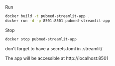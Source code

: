 Run 

```sh
docker build -t pubmed-streamlit-app .
docker run -d -p 8501:8501 pubmed-streamlit-app
```

Stop

```sh
docker stop pubmed-streamlit-app
```

don't forget to have a secrets.toml in .streamlit/

The app will be accessible at http://localhost:8501 
